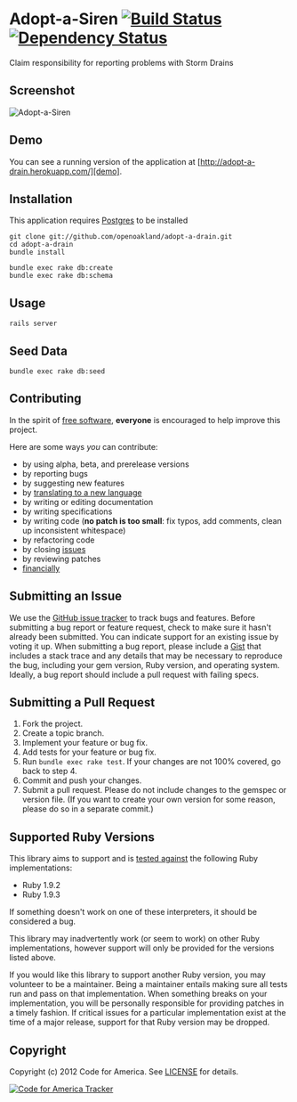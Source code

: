 # Adopt-a-Siren [![Build Status](https://secure.travis-ci.org/codeforamerica/adopt-a-siren.png?branch=master)][travis] [![Dependency Status](https://gemnasium.com/codeforamerica/adopt-a-siren.png?travis)][gemnasium]
Claim responsibility for reporting problems with Storm Drains

[travis]: http://travis-ci.org/openoakland/adopt-a-drain
[gemnasium]: https://gemnasium.com/openoakland/adopt-a-drain

## <a name="screenshots"></a>Screenshot
![Adopt-a-Siren](https://github.com/openoakland/adopt-a-drain/raw/master/screenshot.png "Adopt-a-Siren")

## <a name="demo"></a>Demo
You can see a running version of the application at
[http://adopt-a-drain.herokuapp.com/][demo].

[demo]: http://adopt-a-drain.herokuapp.com/

## <a name="installation"></a>Installation
This application requires [Postgres](http://www.postgresql.org/) to be installed

    git clone git://github.com/openoakland/adopt-a-drain.git
    cd adopt-a-drain
    bundle install

    bundle exec rake db:create
    bundle exec rake db:schema

## <a name="usage"></a>Usage
    rails server

## <a name="usage"></a>Seed Data
    bundle exec rake db:seed

## <a name="contributing"></a>Contributing
In the spirit of [free software][free-sw], **everyone** is encouraged to help
improve this project.

[free-sw]: http://www.fsf.org/licensing/essays/free-sw.html

Here are some ways *you* can contribute:

* by using alpha, beta, and prerelease versions
* by reporting bugs
* by suggesting new features
* by [translating to a new language][locales]
* by writing or editing documentation
* by writing specifications
* by writing code (**no patch is too small**: fix typos, add comments, clean up
  inconsistent whitespace)
* by refactoring code
* by closing [issues][]
* by reviewing patches
* [financially][]

[locales]: https://github.com/codeforamerica/adopt-a-siren/tree/master/config/locales
[issues]: https://github.com/codeforamerica/adopt-a-siren/issues
[financially]: https://secure.codeforamerica.org/page/contribute

## <a name="issues"></a>Submitting an Issue
We use the [GitHub issue tracker][issues] to track bugs and features. Before
submitting a bug report or feature request, check to make sure it hasn't
already been submitted. You can indicate support for an existing issue by
voting it up. When submitting a bug report, please include a [Gist][] that
includes a stack trace and any details that may be necessary to reproduce the
bug, including your gem version, Ruby version, and operating system. Ideally, a
bug report should include a pull request with failing specs.

[gist]: https://gist.github.com/

## <a name="pulls"></a>Submitting a Pull Request
1. Fork the project.
2. Create a topic branch.
3. Implement your feature or bug fix.
4. Add tests for your feature or bug fix.
5. Run `bundle exec rake test`. If your changes are not 100% covered, go back
   to step 4.
6. Commit and push your changes.
7. Submit a pull request. Please do not include changes to the gemspec or
   version file. (If you want to create your own version for some reason,
   please do so in a separate commit.)

## <a name="versions"></a>Supported Ruby Versions
This library aims to support and is [tested against][travis] the following Ruby
implementations:

* Ruby 1.9.2
* Ruby 1.9.3

If something doesn't work on one of these interpreters, it should be considered
a bug.

This library may inadvertently work (or seem to work) on other Ruby
implementations, however support will only be provided for the versions listed
above.

If you would like this library to support another Ruby version, you may
volunteer to be a maintainer. Being a maintainer entails making sure all tests
run and pass on that implementation. When something breaks on your
implementation, you will be personally responsible for providing patches in a
timely fashion. If critical issues for a particular implementation exist at the
time of a major release, support for that Ruby version may be dropped.

## <a name="copyright"></a>Copyright
Copyright (c) 2012 Code for America. See [LICENSE][] for details.

[license]: https://github.com/codeforamerica/adopt-a-siren/blob/master/LICENSE.md

[![Code for America Tracker](http://stats.codeforamerica.org/codeforamerica/adopt-a-siren.png)][tracker]

[tracker]: http://stats.codeforamerica.org/projects/adopt-a-siren
